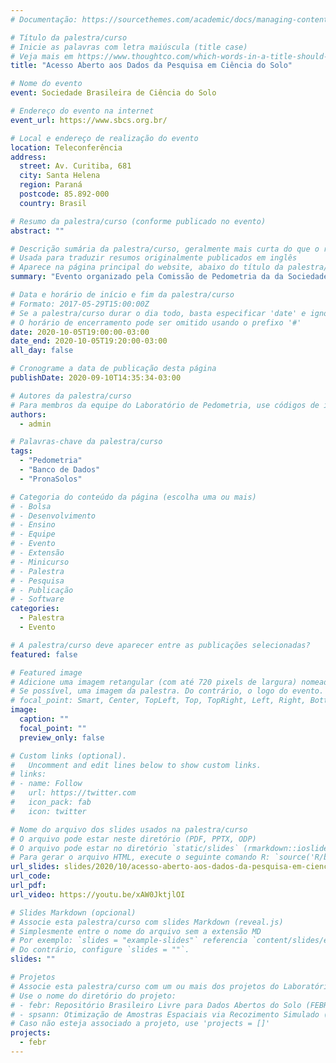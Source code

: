 ```yaml
---
# Documentação: https://sourcethemes.com/academic/docs/managing-content/

# Título da palestra/curso
# Inicie as palavras com letra maiúscula (title case)
# Veja mais em https://www.thoughtco.com/which-words-in-a-title-should-be-capitalized-1691026
title: "Acesso Aberto aos Dados da Pesquisa em Ciência do Solo"

# Nome do evento
event: Sociedade Brasileira de Ciência do Solo

# Endereço do evento na internet
event_url: https://www.sbcs.org.br/

# Local e endereço de realização do evento
location: Teleconferência
address:
  street: Av. Curitiba, 681
  city: Santa Helena
  region: Paraná
  postcode: 85.892-000
  country: Brasil

# Resumo da palestra/curso (conforme publicado no evento)
abstract: ""

# Descrição sumária da palestra/curso, geralmente mais curta do que o resumo publicado
# Usada para traduzir resumos originalmente publicados em inglês
# Aparece na página principal do website, abaixo do título da palestra/curso
summary: "Evento organizado pela Comissão de Pedometria da da Sociedade Brasileira de Ciência do Solo, tendo como as contribuições da pedometria para o Programa Nacional de Levantamento e Interpretação de Solos do Brasil (PronaSolos). Pelos próximos 30 anos, o PronaSolos envolverá dezenas de instituições parceiras, dedicadas à investigação, documentação, inventário e interpretação dos dados de solos brasileiros. Dentre elas está a Universidade Tecnológica Federal do Paraná (UTFPR), que levará a experiência do Laboratório de Pedometria com o Repositório Brasileiro Livre para Dados Abertos do Solo (FEBR)."

# Data e horário de início e fim da palestra/curso
# Formato: 2017-05-29T15:00:00Z
# Se a palestra/curso durar o dia todo, basta especificar 'date' e ignorar 'date_end'
# O horário de encerramento pode ser omitido usando o prefixo '#'
date: 2020-10-05T19:00:00-03:00
date_end: 2020-10-05T19:20:00-03:00
all_day: false

# Cronograme a data de publicação desta página
publishDate: 2020-09-10T14:35:34-03:00

# Autores da palestra/curso
# Para membros da equipe do Laboratório de Pedometria, use códigos de identificação conforme 'content/authors'
authors:
  - admin

# Palavras-chave da palestra/curso
tags:
  - "Pedometria"
  - "Banco de Dados"
  - "PronaSolos"

# Categoria do conteúdo da página (escolha uma ou mais)
# - Bolsa
# - Desenvolvimento
# - Ensino
# - Equipe
# - Evento
# - Extensão
# - Minicurso
# - Palestra
# - Pesquisa
# - Publicação
# - Software
categories:
  - Palestra
  - Evento

# A palestra/curso deve aparecer entre as publicações selecionadas?
featured: false

# Featured image
# Adicione uma imagem retangular (com até 720 pixels de largura) nomeada 'featured' ao diretório desta publicação
# Se possível, uma imagem da palestra. Do contrário, o logo do evento.
# focal_point: Smart, Center, TopLeft, Top, TopRight, Left, Right, BottomLeft, Bottom, BottomRight
image:
  caption: ""
  focal_point: ""
  preview_only: false

# Custom links (optional).
#   Uncomment and edit lines below to show custom links.
# links:
# - name: Follow
#   url: https://twitter.com
#   icon_pack: fab
#   icon: twitter

# Nome do arquivo dos slides usados na palestra/curso
# O arquivo pode estar neste diretório (PDF, PPTX, ODP)
# O arquivo pode estar no diretório `static/slides` (rmarkdown::ioslides_presentation)
# Para gerar o arquivo HTML, execute o seguinte comando R: `source('R/build.R')`
url_slides: slides/2020/10/acesso-aberto-aos-dados-da-pesquisa-em-ciencia-do-solo
url_code:
url_pdf:
url_video: https://youtu.be/xAW0JktjlOI

# Slides Markdown (opcional)
# Associe esta palestra/curso com slides Markdown (reveal.js)
# Simplesmente entre o nome do arquivo sem a extensão MD
# Por exemplo: `slides = "example-slides"` referencia `content/slides/example-slides.md`.
# Do contrário, configure `slides = ""`.
slides: ""

# Projetos
# Associe esta palestra/curso com um ou mais dos projetos do Laboratório de Pedometria
# Use o nome do diretório do projeto:
# - febr: Repositório Brasileiro Livre para Dados Abertos do Solo (FEBR)
# - spsann: Otimização de Amostras Espaciais via Recozimento Simulado (SPSANN)
# Caso não esteja associado a projeto, use 'projects = []'
projects:
  - febr
---
```


<!-- Insira outras informações sobre a palestra/curso que julgar necessário. -->

<!-- ### Agradecimentos -->

<!-- Insira agradecimentos e informações sobre as fontes de recursos. -->